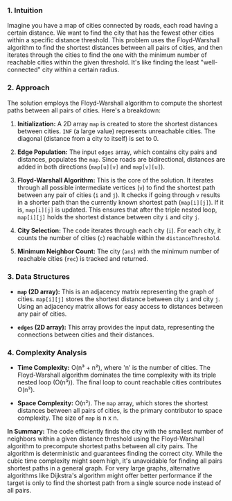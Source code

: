 ### 1. Intuition

Imagine you have a map of cities connected by roads, each road having a certain distance.  We want to find the city that has the fewest other cities within a specific distance threshold.  This problem uses the Floyd-Warshall algorithm to find the shortest distances between all pairs of cities, and then iterates through the cities to find the one with the minimum number of reachable cities within the given threshold.  It's like finding the least "well-connected" city within a certain radius.


### 2. Approach

The solution employs the Floyd-Warshall algorithm to compute the shortest paths between all pairs of cities.  Here's a breakdown:

1. **Initialization:** A 2D array `map` is created to store the shortest distances between cities.  `INF` (a large value) represents unreachable cities. The diagonal (distance from a city to itself) is set to 0.

2. **Edge Population:** The input `edges` array, which contains city pairs and distances, populates the `map`.  Since roads are bidirectional, distances are added in both directions (`map[u][v]` and `map[v][u]`).

3. **Floyd-Warshall Algorithm:** This is the core of the solution. It iterates through all possible intermediate vertices (`v`) to find the shortest path between any pair of cities (`i` and `j`). It checks if going through `v` results in a shorter path than the currently known shortest path (`map[i][j]`). If it is, `map[i][j]` is updated. This ensures that after the triple nested loop, `map[i][j]` holds the shortest distance between city `i` and city `j`.

4. **City Selection:** The code iterates through each city (`i`). For each city, it counts the number of cities (`c`) reachable within the `distanceThreshold`.

5. **Minimum Neighbor Count:** The city (`ans`) with the minimum number of reachable cities (`rec`) is tracked and returned.


### 3. Data Structures

- **`map` (2D array):**  This is an adjacency matrix representing the graph of cities.  `map[i][j]` stores the shortest distance between city `i` and city `j`.  Using an adjacency matrix allows for easy access to distances between any pair of cities.

- **`edges` (2D array):** This array provides the input data, representing the connections between cities and their distances.


### 4. Complexity Analysis

- **Time Complexity:** O(n³ + n²), where 'n' is the number of cities.  The Floyd-Warshall algorithm dominates the time complexity with its triple nested loop (O(n³)). The final loop to count reachable cities contributes O(n²).

- **Space Complexity:** O(n²). The `map` array, which stores the shortest distances between all pairs of cities, is the primary contributor to space complexity.  The size of `map` is n x n.


**In Summary:** The code efficiently finds the city with the smallest number of neighbors within a given distance threshold using the Floyd-Warshall algorithm to precompute shortest paths between all city pairs.  The algorithm is deterministic and guarantees finding the correct city.  While the cubic time complexity might seem high, it's unavoidable for finding all pairs shortest paths in a general graph.  For very large graphs, alternative algorithms like Dijkstra's algorithm might offer better performance if the target is only to find the shortest path from a single source node instead of all pairs.
